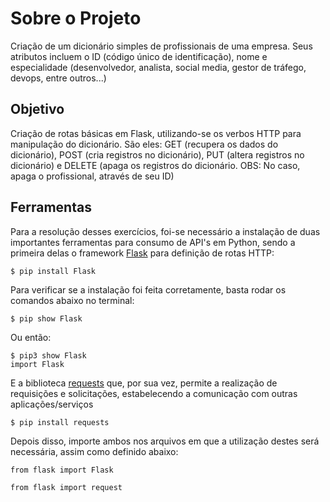 # Sobre o Projeto
Criação de um dicionário simples de profissionais de uma empresa. Seus atributos incluem o ID (código único de identificação), nome e especialidade (desenvolvedor, analista, social media, gestor de tráfego, devops, entre outros...)

## Objetivo
Criação de rotas básicas em Flask, utilizando-se os verbos HTTP para manipulação do dicionário. São eles: GET (recupera os dados do dicionário), POST (cria registros no dicionário), PUT (altera registros no dicionário) e DELETE (apaga os registros do dicionário. OBS: No caso, apaga o profissional, através de seu ID)

## Ferramentas
Para a resolução desses exercícios, foi-se necessário a instalação de duas importantes ferramentas para consumo de API's em Python, sendo a primeira delas o framework [Flask](https://flask.palletsprojects.com/en/3.0.x/) para definição de rotas HTTP:

```
$ pip install Flask 
```
Para verificar se a instalação foi feita corretamente, basta rodar os comandos abaixo no terminal:

```
$ pip show Flask 
```
Ou então:
```
$ pip3 show Flask
import Flask
```

E a biblioteca [requests](https://requests.readthedocs.io/en/latest/) que, por sua vez, permite a realização de requisições e solicitações, estabelecendo a comunicação com outras aplicações/serviços

```
$ pip install requests
```

Depois disso, importe ambos nos arquivos em que a utilização destes será necessária, assim como definido abaixo:

`from flask import Flask`

`from flask import request`